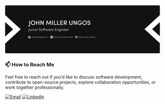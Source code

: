 [![@dev-jsc0f1eld](https://raw.githubusercontent.com/dev-jsc0f1eld/dev-jsc0f1eld/main/assets/1.svg)](https://github.com/dev-jsc0f1eld)

### 📫 How to Reach Me  
Feel free to reach out if you’d like to discuss software development, contribute to open-source projects, explore collaboration opportunities, or work together professionally.

[![Email](https://img.shields.io/badge/Email-dev.jsc0f1eld@gmail.com-c14438?style=for-the-badge)](mailto:dev.jsc0f1eld@gmail.com)
[![LinkedIn](https://img.shields.io/badge/LinkedIn-dev--jsc0f1eld-0A66C2?style=for-the-badge&logo=linkedin&logoColor=white)](https://www.linkedin.com/in/dev-jsc0f1eld)

